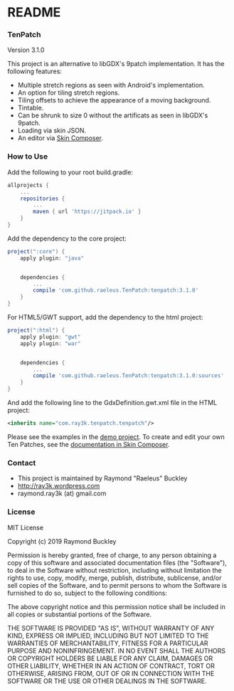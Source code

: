 # README #

### TenPatch ###

Version 3.1.0

This project is an alternative to libGDX's 9patch implementation. It has the following features:

* Multiple stretch regions as seen with Android's implementation.
* An option for tiling stretch regions.
* Tiling offsets to achieve the appearance of a moving background.
* Tintable.
* Can be shrunk to size 0 without the artificats as seen in libGDX's 9patch.
* Loading via skin JSON.
* An editor via [Skin Composer](https://github.com/raeleus/skin-composer).

### How to Use ###

Add the following to your root build.gradle:

```groovy
allprojects {
    ...
    repositories {
        ...
        maven { url 'https://jitpack.io' }
    }
}
```

Add the dependency to the core project:

```groovy
project(":core") {
    apply plugin: "java"


    dependencies {
        ...
        compile 'com.github.raeleus.TenPatch:tenpatch:3.1.0'
    }
}
```

For HTML5/GWT support, add the dependency to the html project:

```groovy
project(":html") {
    apply plugin: "gwt"
    apply plugin: "war"


    dependencies {
        ...
        compile 'com.github.raeleus.TenPatch:tenpatch:3.1.0:sources'
    }
}
```

And add the following line to the GdxDefinition.gwt.xml file in the HTML project:
```xml
<inherits name="com.ray3k.tenpatch.tenpatch"/>
```


Please see the examples in the [demo project](https://github.com/raeleus/TenPatch/tree/master/demo/src/com/ray3k/tenpatch/demo/desktop).
To create and edit your own Ten Patches, see the [documentation in Skin Composer](https://github.com/raeleus/skin-composer/wiki/Ten-Patches).

### Contact ###

* This project is maintained by Raymond "Raeleus" Buckley
* http://ray3k.wordpress.com
* raymond.ray3k (at) gmail.com

### License ###
MIT License

Copyright (c) 2019 Raymond Buckley

Permission is hereby granted, free of charge, to any person obtaining a copy
of this software and associated documentation files (the "Software"), to deal
in the Software without restriction, including without limitation the rights
to use, copy, modify, merge, publish, distribute, sublicense, and/or sell
copies of the Software, and to permit persons to whom the Software is
furnished to do so, subject to the following conditions:

The above copyright notice and this permission notice shall be included in all
copies or substantial portions of the Software.

THE SOFTWARE IS PROVIDED "AS IS", WITHOUT WARRANTY OF ANY KIND, EXPRESS OR
IMPLIED, INCLUDING BUT NOT LIMITED TO THE WARRANTIES OF MERCHANTABILITY,
FITNESS FOR A PARTICULAR PURPOSE AND NONINFRINGEMENT. IN NO EVENT SHALL THE
AUTHORS OR COPYRIGHT HOLDERS BE LIABLE FOR ANY CLAIM, DAMAGES OR OTHER
LIABILITY, WHETHER IN AN ACTION OF CONTRACT, TORT OR OTHERWISE, ARISING FROM,
OUT OF OR IN CONNECTION WITH THE SOFTWARE OR THE USE OR OTHER DEALINGS IN THE
SOFTWARE.
